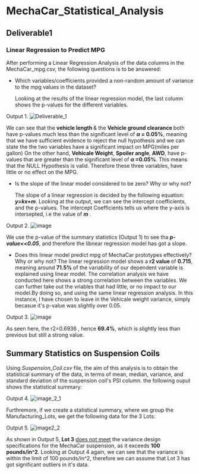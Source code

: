 # MechaCar_Statistical_Analysis
## Deliverable1
### Linear Regression to Predict MPG
 After performing a Linear Regression Analysis of the data columns in the MechaCar_mpg.csv, the following questions is to be answered:
* Which variables/coefficients provided a non-random amount of variance to the mpg values in the dataset?
   
   Looking at the results of the linear regression model, the last column shows the p-values for the different variables.

Output 1.
![Deliverable_1](https://user-images.githubusercontent.com/85843030/135725287-a6b2f67c-f063-42ec-ad26-300ba1f35789.png)


   We can see that the <b> vehicle length </b> & the <b> Vehicle ground clearance </b> both have p-values much less than the significant level of 
   <b> _&alpha;_ = 0.05%</b>, meaning that we have sufficient evidence to reject the null hypothesis and we can state the the two variables have a significant impact on
   MPG(miles per gallon)
   On the other hand, <b>Vehicale Weight</b>, <b>Spoiler angle</b>, <b>AWD</b>, have p-values that are greater than the significant level of <b> _&alpha;_ =0.05%</b>. 
   This means that the NULL Hypothesis is valid. Therefore these three variables, have little or no effect on the MPG.


* Is the slope of the linear model considered to be zero? Why or why not?


  The slope of a linear regression is decided by the following equation: <b><i>y=kx+m</i></b>. Looking at the output, we can see the intercept
  coefficients, and the p-values. 
  The intercept Coefficients tells us where the y-axis is intersepted, i.e the value of <b><i>m </i></b>.
  
 Output 2. 
![image](https://user-images.githubusercontent.com/85843030/135721849-22257d5f-ee70-4c0d-aea2-92a917294d61.png)
  
 We use the p-value of the summary statistics (Output 1) to see tha <b><i>p-value<<0.05</i></b>, and therefore the libnear regression model has got a slope.

* Does this linear model predict mpg of MechaCar prototypes effectively? Why or why not?
The linear regression model shows a <b>r2 value </b> of <b>0.715</b>, meaning around <b>71.5% </b>of the variability of our dependent variable is explained using
linear model. The correlation analysis we have conducted here shows a strong correlation between the variables.
We can further take out the vriables that had little, or no impact to our model.By doing so, and using the same linear regression analysis. In this instance, I have
chosen to leave in the Vehicale weight variance, simply becasue it's p-value was slightly over 0.05.

Output 3.
![image](https://user-images.githubusercontent.com/85843030/135722271-96d6c505-ac4a-42b4-836d-db81b9ad12e2.png)


As seen here, the </b>r2=0.6936 </b>, hence <b>69.4%</b>, which is slightly less than previous but still a strong value.

## Summary Statistics on Suspension Coils

Using <i>Suspension_Coil.csv</i> file, the aim of this analysis is to obtain the statistical summary of the data, in terms of mean, median, variance, and
standard deviation of the suspension coil's PSI column.
the following ouput shows the statistical summary:

Output 4.
![image_2_1](https://user-images.githubusercontent.com/85843030/135727310-5538225e-e22b-4963-babf-8f7d08d6a643.png)


Furthremore, if we create a statistical summary, where we group the Manufacturing_Lots, we get the following data for the 3 Lots:

Output 5.
![image2_2](https://user-images.githubusercontent.com/85843030/135727379-b0f5dfa3-1a74-4ad0-8c9a-89352404e9c3.png)


As shown in Output 5, <b>Lot 3</b> <ins>does not meet</ins> the variance design specifications for the MechaCar suspension, as it exceeds <b>100 pounds/in^2</b>.
Looking at Output 4 again, we can see that the variance is within the limit of 100 pounds/in^2, therefore we can assume that Lot 3 has got significant 
outliers in it's data.
